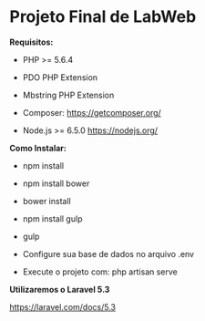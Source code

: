 # Projeto Final de LabWeb

**Requisitos:**
* PHP >= 5.6.4
* PDO PHP Extension
* Mbstring PHP Extension

* Composer: https://getcomposer.org/

* Node.js >= 6.5.0 https://nodejs.org/

**Como Instalar:**
* npm install
* npm install bower
* bower install
* npm install gulp
* gulp

* Configure sua base de dados no arquivo .env

* Execute o projeto com: php artisan serve

**Utilizaremos o Laravel 5.3**

https://laravel.com/docs/5.3